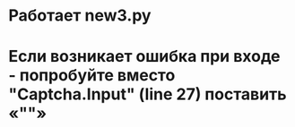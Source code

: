 # Работает new3.py
# Если возникает ошибка при входе - попробуйте вместо "Captcha.Input" (line 27) поставить «""»
